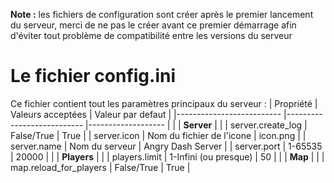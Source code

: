 <!-- TITLE: Configuration -->
<!-- SUBTITLE: La configuration du serveur -->

**Note :** les fichiers de configuration sont créer après le premier lancement du serveur, merci de ne pas le créer avant ce premier démarrage afin d'éviter tout problème de compatibilité entre les versions du serveur

# Le fichier config.ini
Ce fichier contient tout les paramètres principaux du serveur :
| Propriété                	| Valeurs acceptées         	| Valeur par defaut 	|
|--------------------------	|---------------------------	|-------------------	|
|                          	|         <span style="text-align:center;">**Server**</span>        	|                   	|
| server.create_log        	| False/True                	| True              	|
| server.icon              	| Nom du fichier de l'icone 	| icon.png          	|
| <span>server.name</span> 	| Nom du serveur            	| Angry Dash Server 	|
| server.port              	| 1-65535                   	| 20000             	|
|                          	|        <span style="text-align:center;">**Players**</span>        	|                   	|
| players.limit            	| 1-Infini (ou presque)     	| 50                	|
|                          	|          <span style="text-align:center;">**Map**</span>          	|                   	|
| map.reload_for_players   	| False/True                	| True              	|